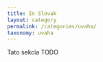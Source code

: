 ```yaml
---
title: In Slovak
layout: category
permalink: /categories/uvaha/
taxonomy: uvaha
---
```


Tato sekcia TODO